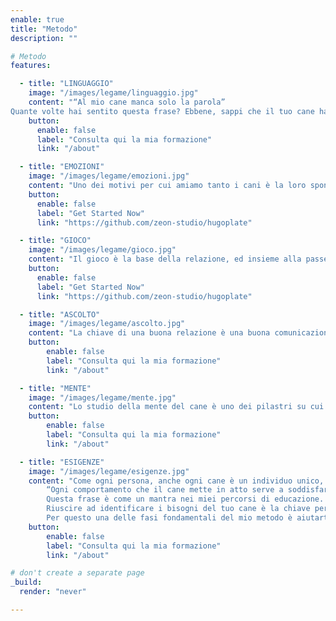 ```yaml
---
enable: true
title: "Metodo"
description: ""

# Metodo
features:

  - title: "LINGUAGGIO"
    image: "/images/legame/linguaggio.jpg"
    content: "“Al mio cane manca solo la parola”
Quante volte hai sentito questa frase? Ebbene, sappi che il tuo cane ha un linguaggio ben preciso, fatto di segnali, gesti, posture e vocalizzi, un po’ come la lingua dei segni. Una volta che conoscerai il significato di questi segni potrai capire esattamente cosa il tuo cane vuole dirti e potrai “tradurlo” a chi ti circonda! Ma ti dirò di più: tu stesso potrai utilizzare questi segnali per parlare al tuo cane nella “sua” lingua, e ti accorgerai che il tuo cane ti ascolta splendidamente perché capisce tutto ciò che gli stai comunicando!"
    button:
      enable: false
      label: "Consulta qui la mia formazione"
      link: "/about"

  - title: "EMOZIONI"
    image: "/images/legame/emozioni.jpg"
    content: "Uno dei motivi per cui amiamo tanto i cani è la loro spontaneità nel vivere ed esprimere le loro emozioni. Una spontaneità che apparteneva anche a noi quando eravamo bambini, ma che abbiamo smorzato con la logica e dalla razionalità che sono subentrate con l’età adulta. Per poter comprendere a fondo il tuo cane avrai bisogno di conoscere molto bene il modo in cui vive le sue emozioni ed il modo in cui risponde alle tue: i cani sono spugne emotive, assorbono le nostre emozioni, se ne fanno carico e ce le restituiscono amplificate. Il comportamento che il cane mette in atto quasi sempre ha origine da un’emozione, ed è per questo che non è sufficiente limitarsi a premiare o punire un dato comportamento. Quando riuscirai ad identificare le emozioni del suo cane dal modo in cui tiene la coda o le orecchie, quando sarai consapevole di come puoi utilizzare le tue stesse emozioni per contagiare e modificare le sue, allora ti renderai conto che basta modificare leggermente la tua postura o il tuo respiro per cambiare far calmare il tuo cane o farlo sentire più sereno."
    button:
      enable: false
      label: "Get Started Now"
      link: "https://github.com/zeon-studio/hugoplate"

  - title: "GIOCO"
    image: "/images/legame/gioco.jpg"
    content: "Il gioco è la base della relazione, ed insieme alla passeggiata rappresenta il momento di maggior qualità che trascorri insieme al tuo cane. Questo è valido per i cani adulti ed a maggior ragione per i cuccioli, che nel gioco esprimono tutto ciò che conoscono. Il gioco è una palestra di vita, insegna ai cuccioli le regole sociali, li aiuta a capire dove inizia e dove finisce il proprio corpo, li aiuta a dosarsi per non sfociare in lotta. Un gioco sfrenato e “istintivo” come quelli che molti proprietari inconsapevolmente mettono in atto con i loro cuccioli può essere fortemente diseducativo. Il mio protocollo prevede studiare insieme a te dei giochi che permettano al tuo cane di sviluppare le sue inclinazioni di razza, lo divertano, lo stanchino e soprattutto siano educativi, lo aiutino a sviluppare concentrazione, autocontrollo e capacità di ascolto. Tu, che gli proporrai questi giochi fighissimi, diventerai ai suoi occhi la persona più interessante del mondo. Immagina quando il cane penderà dalle tue labbra aspettando di sapere quale gioco fighissimo gli proporrai oggi e sarà più interessato a te che a qualsiasi altra cosa abbia intorno!"
    button:
      enable: false
      label: "Get Started Now"
      link: "https://github.com/zeon-studio/hugoplate"

  - title: "ASCOLTO"
    image: "/images/legame/ascolto.jpg"
    content: "La chiave di una buona relazione è una buona comunicazione, e quest’ultima inizia proprio con l’ascolto. Allo stesso modo il mio lavoro inizia con una Consulenza in cui mi pongo in ascolto di tutti i tuoi dubbi, preoccupazioni e necessità. Ascolto ciò che mi racconti e ciò che è importante per te. E ascolto ciò che il tuo cane comunica. Ci ragioniamo insieme e diamo forma ad un progetto che coniughi i tuoi obiettivi con i bisogni e le necessità del tuo cane, un percorso condiviso che vi condurrà verso una quotidianità insieme più serena, appagante e piacevole in modo che tu possa goderti appieno la complessa ma fantastica esperienza che è vivere con il tuo cane."
    button:
        enable: false
        label: "Consulta qui la mia formazione"
        link: "/about"

  - title: "MENTE"
    image: "/images/legame/mente.jpg"
    content: "Lo studio della mente del cane è uno dei pilastri su cui si basa tutto il mio metodo. La ricerca scientifica negli ultimi dieci anni si è concentrata molto sulla mente del cane e sulla natura del legame che questa meravigliosa specie ha con noi, scoprendo più cose di quante non ne sapessimo da centinaia di anni a questa parte. Il metodo L.E.G.A.M.E. è basato sui più recenti studi scientifici e viene costantemente aggiornato grazie alla mia formazione continua. Studiare la mente del cane significa liberarsi dai vecchi miti e dalle false credenze, ma capire davvero come “funziona” il cane. Un esempio dall’immediato utilizzo pratico è lo studio degli ormoni: quando un cane mastica produce serotonina, un ormone che provoca una diminuzione dello stress ed un aumento della sensazione di appagamento e serenità. Quando il cane viene sgridato si sente minacciato e ciò provoca un aumento dell’adrenalina e del cortisolo, ormoni che mettono il corpo in uno stato di tensione, aumentano la reattività e la forza con cui il cane risponde agli stimoli. Alla luce di queste conoscenze, puoi capire da solo che se sgridi il tuo cucciolo mandandolo in cuccia difficilmente riuscirà a restarci a lungo mentre se gli dai un masticativo naturale che lo tenga impegnato per una quindicina di minuti non solo resterà in cuccia da solo tranquillamente, ma probabilmente raggiungerà uno stato di benessere tale da addormentarsi da solo, permettendoti di fare le tue faccende con calma."
    button:
        enable: false
        label: "Consulta qui la mia formazione"
        link: "/about"

  - title: "ESIGENZE"
    image: "/images/legame/esigenze.jpg"
    content: "Come ogni persona, anche ogni cane è un individuo unico, diverso da tutti gli altri, con le sue esigenze, o in altri termini “bisogni”, ciò che gli serve per stare bene ed essere soddisfatto.
        “Ogni comportamento che il cane mette in atto serve a soddisfare un bisogno”
        Questa frase è come un mantra nei miei percorsi di educazione.
        Riuscire ad identificare i bisogni del tuo cane è la chiave per capire ogni suo comportamento.      Riuscire a soddisfarli è il modo più duraturo e funzionale per eliminare i comportamenti        “problematici”, rendendolo sereno, tranquillo e felice.
        Per questo una delle fasi fondamentali del mio metodo è aiutarti ad identificare i bisogni che      muovono i comportamenti del tuo cane e poi soddisfarli tramite attività piacevoli ed appaganti,     che aumenteranno il vostro affiatamento ed eviteranno lo sviluppo di atteggiamenti pericolosi o    problematici da parte del tuo cane."
    button:
        enable: false
        label: "Consulta qui la mia formazione"
        link: "/about"

# don't create a separate page
_build:
  render: "never"

---
```

